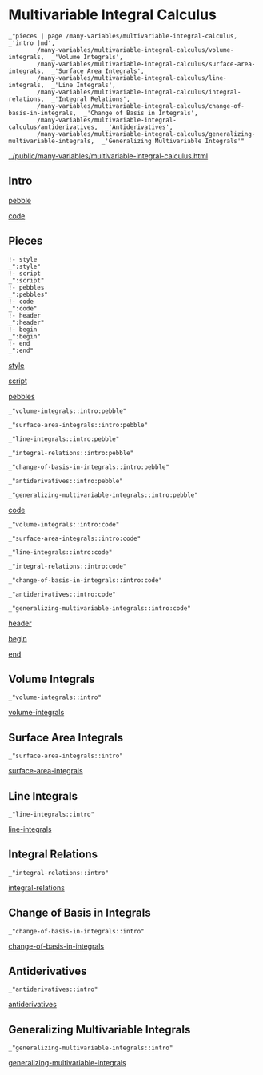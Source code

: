 # Multivariable Integral Calculus

    _"pieces | page /many-variables/multivariable-integral-calculus, _'intro |md',
            /many-variables/multivariable-integral-calculus/volume-integrals,  _'Volume Integrals',
            /many-variables/multivariable-integral-calculus/surface-area-integrals,  _'Surface Area Integrals',
            /many-variables/multivariable-integral-calculus/line-integrals,  _'Line Integrals',
            /many-variables/multivariable-integral-calculus/integral-relations,  _'Integral Relations',
            /many-variables/multivariable-integral-calculus/change-of-basis-in-integrals,  _'Change of Basis in Integrals',
            /many-variables/multivariable-integral-calculus/antiderivatives,  _'Antiderivatives',
            /many-variables/multivariable-integral-calculus/generalizing-multivariable-integrals,  _'Generalizing Multivariable Integrals'"

[../public/many-variables/multivariable-integral-calculus.html](# "save:")


## Intro

[pebble]()

[code]()

## Pieces

    !- style
    _":style"
    !- script
    _":script"
    !- pebbles
    _":pebbles"
    !- code
    _":code"
    !- header
    _":header"
    !- begin
    _":begin"
    !- end
    _":end"

[style]() 

[script]()

[pebbles]()

    _"volume-integrals::intro:pebble"

    _"surface-area-integrals::intro:pebble"

    _"line-integrals::intro:pebble"

    _"integral-relations::intro:pebble"

    _"change-of-basis-in-integrals::intro:pebble"

    _"antiderivatives::intro:pebble"

    _"generalizing-multivariable-integrals::intro:pebble"


[code]()

    _"volume-integrals::intro:code"

    _"surface-area-integrals::intro:code"

    _"line-integrals::intro:code"

    _"integral-relations::intro:code"

    _"change-of-basis-in-integrals::intro:code"

    _"antiderivatives::intro:code"

    _"generalizing-multivariable-integrals::intro:code"


[header]()

[begin]()

[end]()

## Volume Integrals

    _"volume-integrals::intro"


[volume-integrals](pages/many-variables_multivariable-integral-calculus_volume-integrals.md "load:")

## Surface Area Integrals

    _"surface-area-integrals::intro"


[surface-area-integrals](pages/many-variables_multivariable-integral-calculus_surface-area-integrals.md "load:")

## Line Integrals

    _"line-integrals::intro"


[line-integrals](pages/many-variables_multivariable-integral-calculus_line-integrals.md "load:")

## Integral Relations

    _"integral-relations::intro"


[integral-relations](pages/many-variables_multivariable-integral-calculus_integral-relations.md "load:")

## Change of Basis in Integrals

    _"change-of-basis-in-integrals::intro"


[change-of-basis-in-integrals](pages/many-variables_multivariable-integral-calculus_change-of-basis-in-integrals.md "load:")

## Antiderivatives

    _"antiderivatives::intro"


[antiderivatives](pages/many-variables_multivariable-integral-calculus_antiderivatives.md "load:")

## Generalizing Multivariable Integrals

    _"generalizing-multivariable-integrals::intro"


[generalizing-multivariable-integrals](pages/many-variables_multivariable-integral-calculus_generalizing-multivariable-integrals.md "load:")